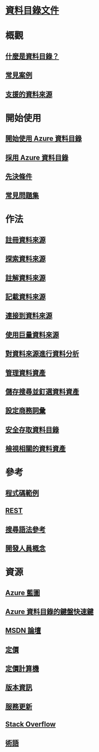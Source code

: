 # [資料目錄文件](index.md)

# 概觀
## [什麼是資料目錄？](data-catalog-what-is-data-catalog.md)
## [常見案例](data-catalog-common-scenarios.md)
## [支援的資料來源](data-catalog-dsr.md)

# 開始使用
## [開始使用 Azure 資料目錄](data-catalog-get-started.md)
## [採用 Azure 資料目錄](data-catalog-adopting-data-catalog.md)
## [先決條件](data-catalog-prerequisites.md)
## [常見問題集](data-catalog-frequently-asked-questions.md)

# 作法

## [註冊資料來源](data-catalog-how-to-register.md)
## [探索資料來源](data-catalog-how-to-discover.md)
## [註解資料來源](data-catalog-how-to-annotate.md)
## [記載資料來源](data-catalog-how-to-documentation.md)
## [連接到資料來源](data-catalog-how-to-connect.md)
## [使用巨量資料來源](data-catalog-how-to-big-data.md)
## [對資料來源進行資料分析](data-catalog-how-to-data-profile.md)
## [管理資料資產](data-catalog-how-to-manage.md)
## [儲存搜尋並釘選資料資產](data-catalog-how-to-save-pin.md)
## [設定商務詞彙](data-catalog-how-to-business-glossary.md)
## [安全存取資料目錄](data-catalog-how-to-secure-catalog.md)
## [檢視相關的資料資產](data-catalog-how-to-view-related-data-assets.md) 

# 參考
## [程式碼範例](https://azure.microsoft.com/resources/samples/?service=data-catalog)
## [REST](/rest/api/datacatalog/)
## [搜尋語法參考](/rest/api/datacatalog/data-catalog-search-syntax-reference)
## [開發人員概念](data-catalog-developer-concepts.md)

# 資源
## [Azure 藍圖](https://azure.microsoft.com/roadmap/)
## [Azure 資料目錄的鍵盤快速鍵](data-catalog-keyboard-shortcuts.md)
## [MSDN 論壇](https://social.msdn.microsoft.com/Forums/en-US/home?forum=azuredatacatalog)
## [定價](https://azure.microsoft.com/pricing/details/data-catalog/)
## [定價計算機](https://azure.microsoft.com/pricing/calculator/)
## [版本資訊](../active-directory/fundamentals/whats-new.md)
## [服務更新](https://azure.microsoft.com/updates/?product=data-catalog)
## [Stack Overflow](http://stackoverflow.com/questions/tagged/azure-data-catalog)
## [術語](data-catalog-terminology.md)
